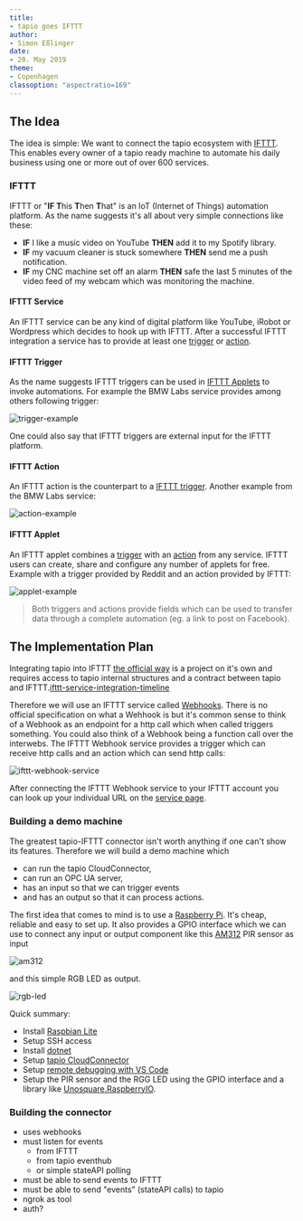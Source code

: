 ```yaml
---
title:
- tapio goes IFTTT
author:
- Simon Eßlinger
date:
- 20. May 2019
theme:
- Copenhagen
classoption: "aspectratio=169"
---
```


## The Idea

The idea is simple: We want to connect the tapio ecosystem with [IFTTT](https://ifttt.com/). This enables every owner of a tapio ready machine to automate his daily business using one or more out of over 600 services.

### IFTTT

IFTTT or "**IF T**his **T**hen **T**hat" is an IoT (Internet of Things) automation platform. As the name suggests it's all about very simple connections like these:

* **IF** I like a music video on YouTube **THEN** add it to my Spotify library.
* **IF** my vacuum cleaner is stuck somewhere **THEN** send me a push notification.
* **IF** my CNC machine set off an alarm **THEN** safe the last 5 minutes of the video feed of my webcam which was monitoring the machine.

#### IFTTT Service

An IFTTT service can be any kind of digital platform like YouTube, iRobot or Wordpress which decides to hook up with IFTTT. After a successful IFTTT integration a service has to provide at least one [trigger](#ifttt-trigger) or [action](#ifttt-action).

#### IFTTT Trigger

As the name suggests IFTTT triggers can be used in [IFTTT Applets](#ifttt-applet) to invoke automations. For example the BMW Labs service provides among others following trigger:

![trigger-example](assets/trigger-example.png)

One could also say that IFTTT triggers are external input for the IFTTT platform.

#### IFTTT Action

An IFTTT action is the counterpart to a [IFTTT trigger](#ifttt-trigger). Another example from the BMW Labs service:

![action-example](assets/action-example.png)

#### IFTTT Applet

An IFTTT applet combines a [trigger](#ifttt-trigger) with an [action](#ifttt-action) from any service. IFTTT users can create, share and configure any number of applets for free.
Example with a trigger provided by Reddit and an action provided by IFTTT:

![applet-example](assets/applet-example.png)

>Both triggers and actions provide fields which can be used to transfer data through a complete automation (eg. a link to post on Facebook).

## The Implementation Plan

Integrating tapio into IFTTT [the official way](https://platform.ifttt.com/docs) is a project on it's own and requires access to tapio internal structures and a contract between tapio and IFTTT.[ifttt-service-integration-timeline](assets/ifttt-service-integration-timeline.png)

Therefore we will use an IFTTT service called [Webhooks](https://ifttt.com/maker_webhooks). There is no official specification on what a Wehhook is but it's common sense to think of a Webhook as an endpoint for a http call which when called triggers something. You could also think of a Webhook being a function call over the interwebs. The IFTTT Webhook service provides a trigger which can receive http calls and an action which can send http calls:

![ifttt-webhook-service](assets/ifttt-webhook-service.png)

After connecting the IFTTT Webhook service to your IFTTT account you can look up your individual URL on the [service page](https://ifttt.com/maker_webhooks).

### Building a demo machine

The greatest tapio-IFTTT connector isn't worth anything if one can't show its features. Therefore we will build a demo machine which

* can run the tapio CloudConnector,
* can run an OPC UA server,
* has an input so that we can trigger events
* and has an output so that it can process actions.

The first idea that comes to mind is to use a [Raspberry Pi](https://www.raspberrypi.org/). It's cheap, reliable and easy to set up. It also provides a GPIO interface which we can use to connect any input or output component like this [AM312](https://www.sunrom.com/p/micro-pir-motion-detection-sensor-am312) PIR sensor as input

![am312](assets/am312.jpg)

and this simple RGB LED as output.

![rgb-led](assets/rgb-led.jpg)

Quick summary:

* Install [Raspbian Lite](https://www.raspberrypi.org/downloads/raspbian/)
* Setup SSH access
* Install [dotnet](https://docs.microsoft.com/en-us/dotnet/core/tools/dotnet-install-script)
* Setup [tapio CloudConnector](https://developer.tapio.one/docs/CloudConnector/CloudConnectorCore.html)
* Setup [remote debugging with VS Code](https://www.hanselman.com/blog/RemoteDebuggingWithVSCodeOnWindowsToARaspberryPiUsingNETCoreOnARM.aspx)
* Setup the PIR sensor and the RGG LED using the GPIO interface and a library like [Unosquare.RaspberryIO](https://github.com/unosquare/raspberryio).

### Building the connector


* uses webhooks
* must listen for events
  * from IFTTT
  * from tapio eventhub
  * or simple stateAPI polling
* must be able to send events to IFTTT
* must be able to send "events" (stateAPI calls) to tapio
* ngrok as tool
* auth?